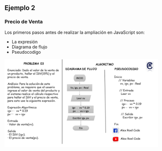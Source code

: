 ## Ejemplo 2
### Precio de Venta

Los primeros pasos antes de realizar la ampliación en JavaScript son:

- La expresión
- Diagrama de flujo
- Pseudocodigo

![Getting Started](img/ejemplo3.png)
